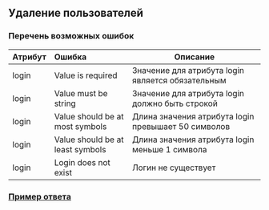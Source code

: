 ## Удаление пользователей
### Перечень возможных ошибок
| Атрибут | Ошибка                        | Описание                                            |
|---------|:------------------------------|-----------------------------------------------------|
| login      | Value is required                  | Значение для атрибута login является обязательным |
| login      | Value must be string               | Значение для атрибута login должно быть строкой |
| login      | Value should be at most <max limit> symbols | Длина значения атрибута login превышает 50 символов |
| login      | Value should be at least <min limit> symbols | Длина значения атрибута login меньше 1 символа |
| login      | Login does not exist               | Логин не существует |

### [Пример ответа](https://github.com/ekvio-dev/integration-api-response-examples/blob/master/examples/v2/user/login_delete.json)